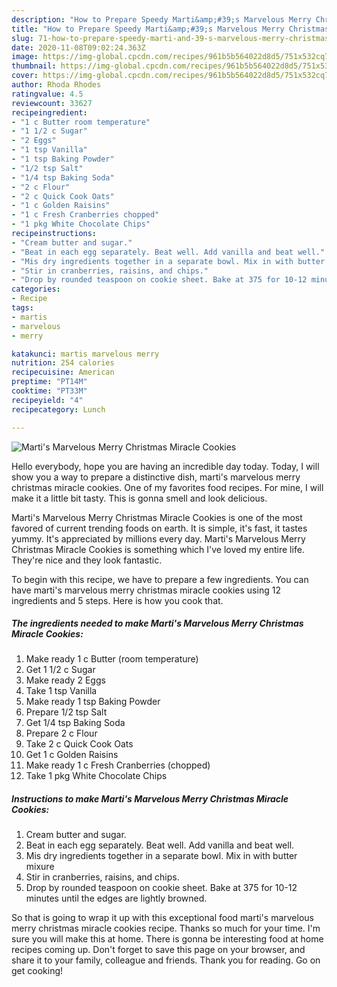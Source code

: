 ```yaml
---
description: "How to Prepare Speedy Marti&amp;#39;s Marvelous Merry Christmas Miracle Cookies"
title: "How to Prepare Speedy Marti&amp;#39;s Marvelous Merry Christmas Miracle Cookies"
slug: 71-how-to-prepare-speedy-marti-and-39-s-marvelous-merry-christmas-miracle-cookies
date: 2020-11-08T09:02:24.363Z
image: https://img-global.cpcdn.com/recipes/961b5b564022d8d5/751x532cq70/martis-marvelous-merry-christmas-miracle-cookies-recipe-main-photo.jpg
thumbnail: https://img-global.cpcdn.com/recipes/961b5b564022d8d5/751x532cq70/martis-marvelous-merry-christmas-miracle-cookies-recipe-main-photo.jpg
cover: https://img-global.cpcdn.com/recipes/961b5b564022d8d5/751x532cq70/martis-marvelous-merry-christmas-miracle-cookies-recipe-main-photo.jpg
author: Rhoda Rhodes
ratingvalue: 4.5
reviewcount: 33627
recipeingredient:
- "1 c Butter room temperature"
- "1 1/2 c Sugar"
- "2 Eggs"
- "1 tsp Vanilla"
- "1 tsp Baking Powder"
- "1/2 tsp Salt"
- "1/4 tsp Baking Soda"
- "2 c Flour"
- "2 c Quick Cook Oats"
- "1 c Golden Raisins"
- "1 c Fresh Cranberries chopped"
- "1 pkg White Chocolate Chips"
recipeinstructions:
- "Cream butter and sugar."
- "Beat in each egg separately. Beat well. Add vanilla and beat well."
- "Mis dry ingredients together in a separate bowl. Mix in with butter mixure"
- "Stir in cranberries, raisins, and chips."
- "Drop by rounded teaspoon on cookie sheet. Bake at 375 for 10-12 minutes until the edges are lightly browned."
categories:
- Recipe
tags:
- martis
- marvelous
- merry

katakunci: martis marvelous merry 
nutrition: 254 calories
recipecuisine: American
preptime: "PT14M"
cooktime: "PT33M"
recipeyield: "4"
recipecategory: Lunch

---
```



![Marti&#39;s Marvelous Merry Christmas Miracle Cookies](https://img-global.cpcdn.com/recipes/961b5b564022d8d5/751x532cq70/martis-marvelous-merry-christmas-miracle-cookies-recipe-main-photo.jpg)

Hello everybody, hope you are having an incredible day today. Today, I will show you a way to prepare a distinctive dish, marti&#39;s marvelous merry christmas miracle cookies. One of my favorites food recipes. For mine, I will make it a little bit tasty. This is gonna smell and look delicious.

Marti&#39;s Marvelous Merry Christmas Miracle Cookies is one of the most favored of current trending foods on earth. It is simple, it's fast, it tastes yummy. It's appreciated by millions every day. Marti&#39;s Marvelous Merry Christmas Miracle Cookies is something which I've loved my entire life. They're nice and they look fantastic.




To begin with this recipe, we have to prepare a few ingredients. You can have marti&#39;s marvelous merry christmas miracle cookies using 12 ingredients and 5 steps. Here is how you cook that.

<!--inarticleads1-->

##### The ingredients needed to make Marti&#39;s Marvelous Merry Christmas Miracle Cookies:

1. Make ready 1 c Butter (room temperature)
1. Get 1 1/2 c Sugar
1. Make ready 2 Eggs
1. Take 1 tsp Vanilla
1. Make ready 1 tsp Baking Powder
1. Prepare 1/2 tsp Salt
1. Get 1/4 tsp Baking Soda
1. Prepare 2 c Flour
1. Take 2 c Quick Cook Oats
1. Get 1 c Golden Raisins
1. Make ready 1 c Fresh Cranberries (chopped)
1. Take 1 pkg White Chocolate Chips




<!--inarticleads2-->

##### Instructions to make Marti&#39;s Marvelous Merry Christmas Miracle Cookies:

1. Cream butter and sugar.
1. Beat in each egg separately. Beat well. Add vanilla and beat well.
1. Mis dry ingredients together in a separate bowl. Mix in with butter mixure
1. Stir in cranberries, raisins, and chips.
1. Drop by rounded teaspoon on cookie sheet. Bake at 375 for 10-12 minutes until the edges are lightly browned.




So that is going to wrap it up with this exceptional food marti&#39;s marvelous merry christmas miracle cookies recipe. Thanks so much for your time. I'm sure you will make this at home. There is gonna be interesting food at home recipes coming up. Don't forget to save this page on your browser, and share it to your family, colleague and friends. Thank you for reading. Go on get cooking!
